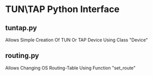 # TUN\TAP Python Interface
## tuntap.py
  Allows Simple Creation Of TUN Or TAP Device Using Class "Device"
  
## routing.py
  Allows Changing OS Routing-Table Using Function "set_route"

